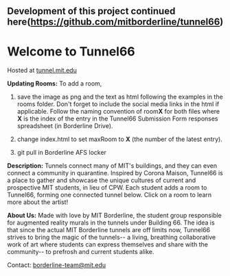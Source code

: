 ## Development of this project continued here(https://github.com/mitborderline/tunnel66)

# Welcome to Tunnel66
Hosted at [tunnel.mit.edu](http://tunnel.mit.edu/)

**Updating Rooms:**
To add a room,
1) save the image as png and the text as html following the examples in the rooms folder. Don't forget to include the social media links in the html if applicable. Follow the naming convention of room**X** for both files where **X** is the index of the entry in the Tunnel66 Submission Form responses spreadsheet (in Borderline Drive). 

2) change index.html to set maxRoom to **X** (the number of the latest entry).
  
3) git pull in Borderline AFS locker


**Description:**
Tunnels connect many of MIT's buildings, and they can even connect a community in quarantine. Inspired by Corona Maison, Tunnel66 is a place to gather and showcase the unique cultures of current and prospective MIT students, in lieu of CPW. Each student adds a room to Tunnel66, forming one connected tunnel below. Click on a room to learn more about the artist!

**About Us:**
Made with love by MIT Borderline, the student group responsible for augmented reality murals in the tunnels under Building 66. The idea is that since the actual MIT Borderline tunnels are off limits now, Tunnel66 strives to bring the magic of the tunnels-- a living, breathing collaborative work of art where students can express themselves and share with the community-- to prefrosh and current students alike. 

Contact: borderline-team@mit.edu



